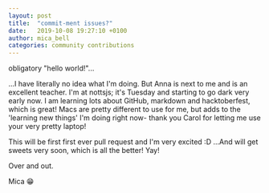 ```yaml
---
layout: post
title:  "commit-ment issues?"
date:   2019-10-08 19:27:10 +0100
author: mica_bell
categories: community contributions
---
```


obligatory "hello world!"...

...I have literally no idea what I'm doing. But Anna is next to me and is an excellent teacher. I'm at nottsjs; it's Tuesday and starting to go dark very early now.
I am learning lots about GitHub, markdown and hacktoberfest, which is great! 
Macs are pretty different to use for me, but adds to the 'learning new things' I'm doing right now- thank you Carol for letting me use your very pretty laptop!

This will be first first ever pull request and I'm very excited :D ...And will get sweets very soon, which is all the better! Yay!

Over and out.

Mica :grin:
